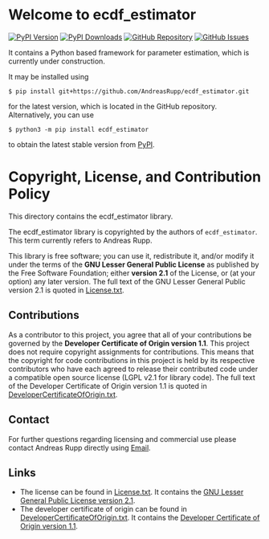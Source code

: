 # Welcome to ecdf_estimator

[![PyPI Version](https://badge.fury.io/py/ecdf_estimator.svg)](
https://badge.fury.io/py/ecdf_estimator)
[![PyPI Downloads](https://img.shields.io/pypi/dm/ecdf_estimator.svg?label=PyPI%20downloads)](
https://pypi.org/project/ecdf_estimator/)
[![GitHub Repository](https://img.shields.io/badge/Source_code-GitHub-red.svg)](
https://github.com/AndreasRupp/ecdf_estimator)
[![GitHub Issues](https://img.shields.io/badge/Issue_tracking-GitHub-blue.svg)](
https://github.com/AndreasRupp/ecdf_estimator/issues)

It contains a Python based framework for parameter estimation, which is currently under
construction.

It may be installed using

    $ pip install git+https://github.com/AndreasRupp/ecdf_estimator.git

for the latest version, which is located in the GitHub repository. Alternatively, you can use

    $ python3 -m pip install ecdf_estimator

to obtain the latest stable version from [PyPI](https://pypi.org/).


# Copyright, License, and Contribution Policy

This directory contains the ecdf_estimator library.

The ecdf_estimator library is copyrighted by the authors of `ecdf_estimator`. This term currently
refers to Andreas Rupp.

This library is free software; you can use it, redistribute it, and/or modify it under the terms
of the <b>GNU Lesser General Public License</b> as published by the Free Software Foundation; either
<b>version 2.1</b> of the License, or (at your option) any later version. The full text of the GNU
Lesser General Public version 2.1 is quoted in [License.txt](
https://github.com/AndreasRupp/ecdf_estimator/blob/main/License.txt).


## Contributions

As a contributor to this project, you agree that all of your contributions be governed by the
<b>Developer Certificate of Origin version 1.1</b>. This project does not require copyright
assignments for contributions. This means that the copyright for code contributions in this project
is held by its respective contributors who have each agreed to release their contributed code under
a compatible open source license (LGPL v2.1 for library code). The full text of the Developer
Certificate of Origin version 1.1 is quoted in [DeveloperCertificateOfOrigin.txt](
https://github.com/AndreasRupp/ecdf_estimator/blob/main/DeveloperCertificateOfOrigin.txt).


## Contact

For further questions regarding licensing and commercial use please contact Andreas Rupp directly
using [Email](mailto:info@rupp.ink).


## Links

- The license can be found in [License.txt](
  https://github.com/AndreasRupp/ecdf_estimator/blob/main/License.txt). It contains the [GNU Lesser
  General Public License version 2.1](https://www.gnu.org/licenses/old-licenses/lgpl-2.1.en.html).
- The developer certificate of origin can be found in [DeveloperCertificateOfOrigin.txt](
  https://github.com/AndreasRupp/ecdf_estimator/blob/main/DeveloperCertificateOfOrigin.txt). It
  contains the [Developer Certificate of Origin version 1.1](https://developercertificate.org/).
